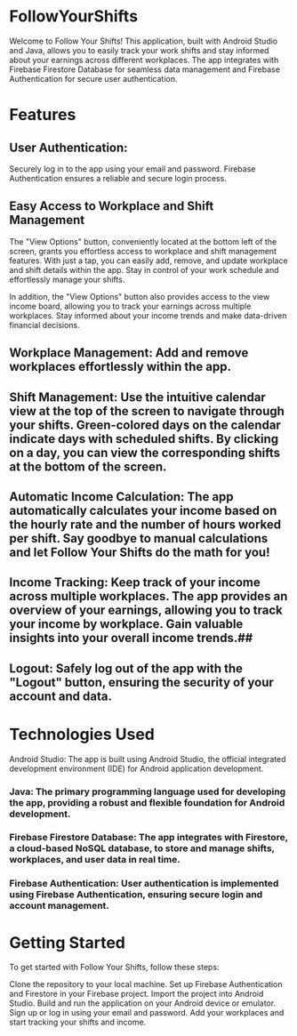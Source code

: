 # FollowYourShifts
Welcome to Follow Your Shifts! This application, built with Android Studio and Java, allows you to easily track your work shifts and stay informed about your earnings across different workplaces. The app integrates with Firebase Firestore Database for seamless data management and Firebase Authentication for secure user authentication.

# Features
## User Authentication:
Securely log in to the app using your email and password. Firebase Authentication ensures a reliable and secure login process.

## Easy Access to Workplace and Shift Management
The "View Options" button, conveniently located at the bottom left of the screen, grants you effortless access to workplace and shift management features. With just a tap, you can easily add, remove, and update workplace and shift details within the app. Stay in control of your work schedule and effortlessly manage your shifts.

In addition, the "View Options" button also provides access to the view income board, allowing you to track your earnings across multiple workplaces. Stay informed about your income trends and make data-driven financial decisions.
## Workplace Management: Add and remove workplaces effortlessly within the app.

## Shift Management: Use the intuitive calendar view at the top of the screen to navigate through your shifts. Green-colored days on the calendar indicate days with scheduled shifts. By clicking on a day, you can view the corresponding shifts at the bottom of the screen.

## Automatic Income Calculation: The app automatically calculates your income based on the hourly rate and the number of hours worked per shift. Say goodbye to manual calculations and let Follow Your Shifts do the math for you!

## Income Tracking: Keep track of your income across multiple workplaces. The app provides an overview of your earnings, allowing you to track your income by workplace. Gain valuable insights into your overall income trends.## 

## Logout: Safely log out of the app with the "Logout" button, ensuring the security of your account and data.

# Technologies Used
Android Studio: The app is built using Android Studio, the official integrated development environment (IDE) for Android application development.

### Java: The primary programming language used for developing the app, providing a robust and flexible foundation for Android development.

### Firebase Firestore Database: The app integrates with Firestore, a cloud-based NoSQL database, to store and manage shifts, workplaces, and user data in real time.

### Firebase Authentication: User authentication is implemented using Firebase Authentication, ensuring secure login and account management.

# Getting Started
To get started with Follow Your Shifts, follow these steps:

Clone the repository to your local machine.
Set up Firebase Authentication and Firestore in your Firebase project.
Import the project into Android Studio.
Build and run the application on your Android device or emulator.
Sign up or log in using your email and password.
Add your workplaces and start tracking your shifts and income.
